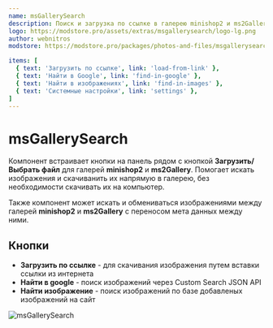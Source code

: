 ```yaml
---
name: msGallerySearch
description: Поиск и загрузка по ссылке в галерею minishop2 и ms2Gallery
logo: https://modstore.pro/assets/extras/msgallerysearch/logo-lg.png
author: webnitros
modstore: https://modstore.pro/packages/photos-and-files/msgallerysearch

items: [
  { text: 'Загрузить по ссылке', link: 'load-from-link' },
  { text: 'Найти в Google', link: 'find-in-google' },
  { text: 'Найти в изображениях', link: 'find-in-images' },
  { text: 'Системные настройки', link: 'settings' },
]
---
```

# msGallerySearch

Компонент встраивает кнопки на панель рядом с кнопкой **Загрузить/Выбрать файл** для галерей **minishop2** и **ms2Gallery**.
Помогает искать изображения и скачиванить их напрямую в галерею, без необходимости скачивать их на компьютер.

Также компонент может искать и обмениваться изображениями между галерей **minishop2** и **ms2Gallery** с переносом мета данных между ними.

## Кнопки

- **Загрузить по ссылке** - для скачивания изображения путем вставки ссылки из интернета
- **Найти в google** - поиск изображений через Custom Search JSON API
- **Найти изображение** - поиск изображений по базе добавленых изображений на сайт

![msGallerySearch](https://file.modx.pro/files/5/1/b/51b9cea140ed651891d1927ba3428c2d.png)
